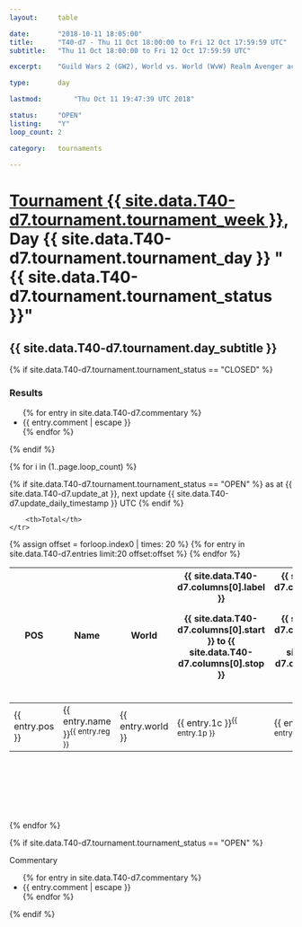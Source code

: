 ```yaml
---
layout: 	table

date: 		"2018-10-11 18:05:00"
title: 		"T40-d7 - Thu 11 Oct 18:00:00 to Fri 12 Oct 17:59:59 UTC"
subtitle: 	"Thu 11 Oct 18:00:00 to Fri 12 Oct 17:59:59 UTC"

excerpt:    "Guild Wars 2 (GW2), World vs. World (WvW) Realm Avenger achivement Tournament. \"Every Kill Counts\""

type:       day

lastmod: 		"Thu Oct 11 19:47:39 UTC 2018"

status:     "OPEN"
listing:    "Y"
loop_count: 2

category: 	tournaments

---
```

<div class="table_header">
    <h1><a href="{{ site.data.T40-d7.tournament.week_url }}">Tournament {{ site.data.T40-d7.tournament.tournament_week }}</a>, Day {{ site.data.T40-d7.tournament.tournament_day }} "{{ site.data.T40-d7.tournament.tournament_status }}"</h1>
    <h2>{{ site.data.T40-d7.tournament.day_subtitle }}</h2> 
</div>

{% if site.data.T40-d7.tournament.tournament_status == "CLOSED" %} 
<div class="commentary">
  <h3>Results</h3>
  <ul>
    {% for entry in site.data.T40-d7.commentary %}
    <li class="commentary_list">{{ entry.comment | escape }}</li>
    {% endfor %}
  </ul>
</div>
{% endif %}


{% for i in (1..page.loop_count) %}

{% if site.data.T40-d7.tournament.tournament_status == "OPEN" %} 
<span class="table_nextupdate">as at {{ site.data.T40-d7.update_at }}, next update {{ site.data.T40-d7.update_daily_timestamp }} UTC</span> 
{% endif %}

<table class="day_table">
  <colgroup>
    <col style="width:18px">
    <col style="width:55px">
    <col style="width:55px">
    <col style="width:12px">
    <col style="width:12px">
    <col style="width:12px">
    <col style="width:12px">
    <col style="width:12px">
    <col style="width:12px">
    <col style="width:12px">
    <col style="width:12px">
    <col style="width:12px">
    <col style="width:12px">
    <col style="width:12px">
    <col style="width:12px">
    <col style="width:12px">
    <col style="width:12px">
    <col style="width:12px">
    <col style="width:12px">
    <col style="width:12px">
    <col style="width:12px">
    <col style="width:12px">
    <col style="width:12px">
    <col style="width:12px">
    <col style="width:12px">
    <col style="width:12px">
    <col style="width:12px">
    <col style="width:18px">
  </colgroup>  
  <thead>
    <tr>
        <th>POS</th>
        <th class="AlignLeft">Name</th>
        <th class="AlignLeft">World</th>

<th><div class="label">{{ site.data.T40-d7.columns[0].label }}<p class="onhover">{{ site.data.T40-d7.columns[0].start }} to {{ site.data.T40-d7.columns[0].stop }}</p></div>​</th>
<th><div class="label">{{ site.data.T40-d7.columns[1].label }}<p class="onhover">{{ site.data.T40-d7.columns[1].start }} to {{ site.data.T40-d7.columns[1].stop }}</p></div>​</th>
<th><div class="label">{{ site.data.T40-d7.columns[2].label }}<p class="onhover">{{ site.data.T40-d7.columns[2].start }} to {{ site.data.T40-d7.columns[2].stop }}</p></div>​</th>
<th><div class="label">{{ site.data.T40-d7.columns[3].label }}<p class="onhover">{{ site.data.T40-d7.columns[3].start }} to {{ site.data.T40-d7.columns[3].stop }}</p></div>​</th>
<th><div class="label">{{ site.data.T40-d7.columns[4].label }}<p class="onhover">{{ site.data.T40-d7.columns[4].start }} to {{ site.data.T40-d7.columns[4].stop }}</p></div>​</th>
<th><div class="label">{{ site.data.T40-d7.columns[5].label }}<p class="onhover">{{ site.data.T40-d7.columns[5].start }} to {{ site.data.T40-d7.columns[5].stop }}</p></div>​</th>
<th><div class="label">{{ site.data.T40-d7.columns[6].label }}<p class="onhover">{{ site.data.T40-d7.columns[6].start }} to {{ site.data.T40-d7.columns[6].stop }}</p></div>​</th>
<th><div class="label">{{ site.data.T40-d7.columns[7].label }}<p class="onhover">{{ site.data.T40-d7.columns[7].start }} to {{ site.data.T40-d7.columns[7].stop }}</p></div>​</th>
<th><div class="label">{{ site.data.T40-d7.columns[8].label }}<p class="onhover">{{ site.data.T40-d7.columns[8].start }} to {{ site.data.T40-d7.columns[8].stop }}</p></div>​</th>
<th><div class="label">{{ site.data.T40-d7.columns[9].label }}<p class="onhover">{{ site.data.T40-d7.columns[9].start }} to {{ site.data.T40-d7.columns[9].stop }}</p></div>​</th>
<th><div class="label">{{ site.data.T40-d7.columns[10].label }}<p class="onhover">{{ site.data.T40-d7.columns[10].start }} to {{ site.data.T40-d7.columns[10].stop }}</p></div>​</th>

<th><div class="label">{{ site.data.T40-d7.columns[11].label }}<p class="onhover">{{ site.data.T40-d7.columns[11].start }} to {{ site.data.T40-d7.columns[11].stop }}</p></div>​</th>
<th><div class="label">{{ site.data.T40-d7.columns[12].label }}<p class="onhover">{{ site.data.T40-d7.columns[12].start }} to {{ site.data.T40-d7.columns[12].stop }}</p></div>​</th>
<th><div class="label">{{ site.data.T40-d7.columns[13].label }}<p class="onhover">{{ site.data.T40-d7.columns[13].start }} to {{ site.data.T40-d7.columns[13].stop }}</p></div>​</th>
<th><div class="label">{{ site.data.T40-d7.columns[14].label }}<p class="onhover">{{ site.data.T40-d7.columns[14].start }} to {{ site.data.T40-d7.columns[14].stop }}</p></div>​</th>
<th><div class="label">{{ site.data.T40-d7.columns[15].label }}<p class="onhover">{{ site.data.T40-d7.columns[15].start }} to {{ site.data.T40-d7.columns[15].stop }}</p></div>​</th>
<th><div class="label">{{ site.data.T40-d7.columns[16].label }}<p class="onhover">{{ site.data.T40-d7.columns[16].start }} to {{ site.data.T40-d7.columns[16].stop }}</p></div>​</th>
<th><div class="label">{{ site.data.T40-d7.columns[17].label }}<p class="onhover">{{ site.data.T40-d7.columns[17].start }} to {{ site.data.T40-d7.columns[17].stop }}</p></div>​</th>
<th><div class="label">{{ site.data.T40-d7.columns[18].label }}<p class="onhover">{{ site.data.T40-d7.columns[18].start }} to {{ site.data.T40-d7.columns[18].stop }}</p></div>​</th>
<th><div class="label">{{ site.data.T40-d7.columns[19].label }}<p class="onhover">{{ site.data.T40-d7.columns[19].start }} to {{ site.data.T40-d7.columns[19].stop }}</p></div>​</th>
<th><div class="label">{{ site.data.T40-d7.columns[20].label }}<p class="onhover">{{ site.data.T40-d7.columns[20].start }} to {{ site.data.T40-d7.columns[20].stop }}</p></div>​</th>

<th><div class="label">{{ site.data.T40-d7.columns[21].label }}<p class="onhover">{{ site.data.T40-d7.columns[21].start }} to {{ site.data.T40-d7.columns[21].stop }}</p></div>​</th>
<th><div class="label">{{ site.data.T40-d7.columns[22].label }}<p class="onhover">{{ site.data.T40-d7.columns[22].start }} to {{ site.data.T40-d7.columns[22].stop }}</p></div>​</th>
<th><div class="label">{{ site.data.T40-d7.columns[23].label }}<p class="onhover">{{ site.data.T40-d7.columns[23].start }} to {{ site.data.T40-d7.columns[23].stop }}</p></div>​</th>

        <th>Total</th>
    </tr>
  </thead>
  {% assign offset = forloop.index0 | times: 20 %}
<tbody>
{% for entry in site.data.T40-d7.entries limit:20 offset:offset %}
  <tr>
    <td class="pl{{ entry.pos }}">{{ entry.pos }}</td>
    <td class="AlignLeft">{{ entry.name }}<sup>{{ entry.reg }}</sup></td>
    <td class="AlignLeft">{{ entry.world }}</td>
    <td class="pl{{ entry.1p }}">{{ entry.1c }}<sup>{{ entry.1p }}</sup></td>
    <td class="pl{{ entry.2p }}">{{ entry.2c }}<sup>{{ entry.2p }}</sup></td>
    <td class="pl{{ entry.3p }}">{{ entry.3c }}<sup>{{ entry.3p }}</sup></td>
    <td class="pl{{ entry.4p }}">{{ entry.4c }}<sup>{{ entry.4p }}</sup></td>
    <td class="pl{{ entry.5p }}">{{ entry.5c }}<sup>{{ entry.5p }}</sup></td>
    <td class="pl{{ entry.6p }}">{{ entry.6c }}<sup>{{ entry.6p }}</sup></td>
    <td class="pl{{ entry.7p }}">{{ entry.7c }}<sup>{{ entry.7p }}</sup></td>
    <td class="pl{{ entry.8p }}">{{ entry.8c }}<sup>{{ entry.8p }}</sup></td>
    <td class="pl{{ entry.9p }}">{{ entry.9c }}<sup>{{ entry.9p }}</sup></td>
    <td class="pl{{ entry.10p }}">{{ entry.10c }}<sup>{{ entry.10p }}</sup></td>
    <td class="pl{{ entry.11p }}">{{ entry.11c }}<sup>{{ entry.11p }}</sup></td>
    <td class="pl{{ entry.12p }}">{{ entry.12c }}<sup>{{ entry.12p }}</sup></td>
    <td class="pl{{ entry.13p }}">{{ entry.13c }}<sup>{{ entry.13p }}</sup></td>
    <td class="pl{{ entry.14p }}">{{ entry.14c }}<sup>{{ entry.14p }}</sup></td>
    <td class="pl{{ entry.15p }}">{{ entry.15c }}<sup>{{ entry.15p }}</sup></td>
    <td class="pl{{ entry.16p }}">{{ entry.16c }}<sup>{{ entry.16p }}</sup></td>
    <td class="pl{{ entry.17p }}">{{ entry.17c }}<sup>{{ entry.17p }}</sup></td>
    <td class="pl{{ entry.18p }}">{{ entry.18c }}<sup>{{ entry.18p }}</sup></td>
    <td class="pl{{ entry.19p }}">{{ entry.19c }}<sup>{{ entry.19p }}</sup></td>
    <td class="pl{{ entry.20p }}">{{ entry.20c }}<sup>{{ entry.20p }}</sup></td>
    <td class="pl{{ entry.21p }}">{{ entry.21c }}<sup>{{ entry.21p }}</sup></td>
    <td class="pl{{ entry.22p }}">{{ entry.22c }}<sup>{{ entry.22p }}</sup></td>
    <td class="pl{{ entry.23p }}">{{ entry.23c }}<sup>{{ entry.23p }}</sup></td>
    <td class="pl{{ entry.24p }}">{{ entry.24c }}<sup>{{ entry.24p }}</sup></td>
    <td>{{ entry.total }}</td>
  </tr>
{% endfor %}  
</tbody>
</table>
<div class="leaderboard">
  <script async src="//pagead2.googlesyndication.com/pagead/js/adsbygoogle.js"></script>
  <!-- 728x90 -->
  <ins class="adsbygoogle"
       style="display:inline-block;width:728px;height:90px"
       data-ad-client="ca-pub-3274917281288240"
       data-ad-slot="3870538733"></ins>
  <script>
  (adsbygoogle = window.adsbygoogle || []).push({});
  </script>    
</div>
<br />
{% endfor %}

{% if site.data.T40-d7.tournament.tournament_status == "OPEN" %} 
<div class="commentary">
  <span class="commentary_title">Commentary</span>
  <ul>
    {% for entry in site.data.T40-d7.commentary %}
    <li class="commentary_list">{{ entry.comment | escape }}</li>
    {% endfor %}
  </ul>
</div>
{% endif %}


